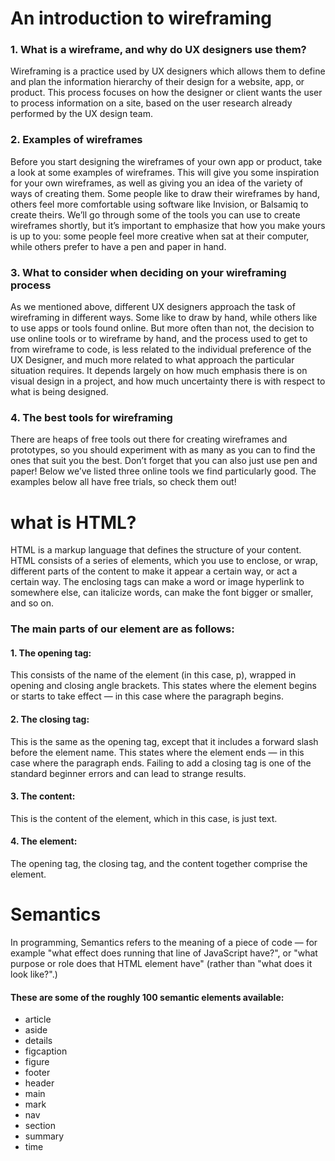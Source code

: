 # An introduction to wireframing
### 1. What is a wireframe, and why do UX designers use them?
Wireframing is a practice used by UX designers which allows them to define and plan the information hierarchy of their design for a website, app, or product. This process focuses on how the designer or client wants the user to process information on a site, based on the user research already performed by the UX design team.



### 2. Examples of wireframes
Before you start designing the wireframes of your own app or product, take a look at some examples of wireframes. This will give you some inspiration for your own wireframes, as well as giving you an idea of the variety of ways of creating them. Some people like to draw their wireframes by hand, others feel more comfortable using software like Invision, or Balsamiq to create theirs. We’ll go through some of the tools you can use to create wireframes shortly, but it’s important to emphasize that how you make yours is up to you: some people feel more creative when sat at their computer, while others prefer to have a pen and paper in hand.


### 3. What to consider when deciding on your wireframing process
As we mentioned above, different UX designers approach the task of wireframing in different ways. Some like to draw by hand, while others like to use apps or tools found online. But more often than not, the decision to use online tools or to wireframe by hand, and the process used to get to from wireframe to code, is less related to the individual preference of the UX Designer, and much more related to what approach the particular situation requires. It depends largely on how much emphasis there is on visual design in a project, and how much uncertainty there is with respect to what is being designed.



### 4. The best tools for wireframing
There are heaps of free tools out there for creating wireframes and prototypes, so you should experiment with as many as you can to find the ones that suit you the best. Don’t forget that you can also just use pen and paper! Below we’ve listed three online tools we find particularly good. The examples below all have free trials, so check them out!

# what is HTML?
HTML is a markup language that defines the structure of your content. HTML consists of a series of elements, which you use to enclose, or wrap, different parts of the content to make it appear a certain way, or act a certain way. The enclosing tags can make a word or image hyperlink to somewhere else, can italicize words, can make the font bigger or smaller, and so on. 

### The main parts of our element are as follows:

#### 1. The opening tag: 
This consists of the name of the element (in this case, p), wrapped in opening and closing angle brackets. This states where the element begins or starts to take effect — in this case where the paragraph begins.

#### 2. The closing tag: 
This is the same as the opening tag, except that it includes a forward slash before the element name. This states where the element ends — in this case where the paragraph ends. Failing to add a closing tag is one of the standard beginner errors and can lead to strange results.
#### 3. The content: 
This is the content of the element, which in this case, is just text.
#### 4. The element: 
The opening tag, the closing tag, and the content together comprise the element.

# Semantics

In programming, Semantics refers to the meaning of a piece of code — for example "what effect does running that line of JavaScript have?", or "what purpose or role does that HTML element have" (rather than "what does it look like?".)

#### These are some of the roughly 100 semantic elements available:

+ article
+ aside
+ details
+ figcaption
+ figure
+ footer
+ header
+ main
+ mark
+ nav
+ section
+ summary
+ time